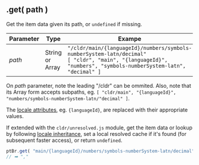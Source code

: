 ## .get( path )

Get the item data given its path, or `undefined` if missing.

| Parameter | Type | Exampe |
| --- | --- | --- |
| *path* | String or<br>Array | `"/cldr/main/{languageId}/numbers/symbols-numberSystem-latn/decimal"`<br>`[ "cldr", "main", "{languageId}", "numbers", "symbols-numberSystem-latn", "decimal" ]` |

On *path* parameter, note the leading "/cldr" can be ommited. Also, note that its Array form accepts subpaths, eg. `[ "cldr/main", "{languageId}", "numbers/symbols-numberSystem-latn/"decimal" ]`.

The [locale attributes](#cldrattributes), eg. `{languageId}`, are replaced with their appropriate values.

If extended with the `cldr/unresolved.js` module, get the item data or lookup by following [locale inheritance](http://www.unicode.org/reports/tr35/#Locale_Inheritance), set a local resolved cache if it's found (for subsequent faster access), or return `undefined`.

```javascript
ptBr.get( "main/{languageId}/numbers/symbols-numberSystem-latn/decimal" );
// ➡ ","
```
